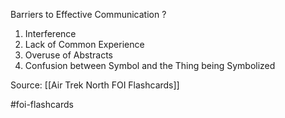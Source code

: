 Barriers to Effective Communication
?
1. Interference
2. Lack of Common Experience
3. Overuse of Abstracts
4. Confusion between Symbol and the Thing being Symbolized
<!--SR:!2022-09-28,1,230-->

Source: [[Air Trek North FOI Flashcards]]

#foi-flashcards